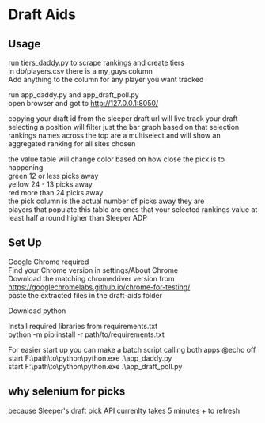 # Draft Aids


## Usage


run tiers_daddy.py to scrape rankings and create tiers  
in db/players.csv there is a my_guys column  
Add anything to the column for any player you want tracked  

run app_daddy.py and app_draft_poll.py  
open browser and got to http://127.0.0.1:8050/   

copying your draft id from the sleeper draft url will live track your draft  
selecting a position will filter just the bar graph based on that selection  
rankings names across the top are a multiselect and will show an aggregated ranking for all sites chosen  

the value table will change color based on how close the pick is to happening  
green 12 or less picks away  
yellow 24 - 13 picks away  
red more than 24 picks away  
the pick column is the actual number of picks away they are  
players that populate this table are ones that your selected rankings value at least half a round higher than Sleeper ADP  



## Set Up 


Google Chrome required  
Find your Chrome version in settings/About Chrome  
Download the matching chromedriver version from https://googlechromelabs.github.io/chrome-for-testing/  
paste the extracted files in the draft-aids folder  

Download python  

Install required libraries from requirements.txt  
python -m pip install -r path/to/requirements.txt    


For easier start up you can make a batch script calling both apps
@echo off  
start F:\path\to\python\python.exe .\app_daddy.py  
start  F:\path\to\python\python.exe .\app_draft_poll.py  



## why selenium for picks 


because Sleeper's draft pick API currenlty takes 5 minutes + to refresh
